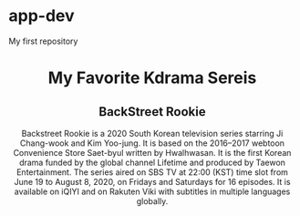 # app-dev
<html>
<head>
My first repository
</head>
<body>
<center>
<h1>My Favorite Kdrama Sereis</h1>
<h2>BackStreet Rookie</h2>
<p>Backstreet Rookie is a 2020 South Korean television series starring Ji Chang-wook and Kim Yoo-jung. It is based on the 2016–2017 webtoon Convenience Store Saet-byul written by Hwalhwasan. It is the first Korean drama funded by the global channel Lifetime and produced by Taewon Entertainment. The series aired on SBS TV at 22:00 (KST) time slot from June 19 to August 8, 2020, on Fridays and Saturdays for 16 episodes. It is available on iQIYI and on Rakuten Viki with subtitles in multiple languages globally.</p>
</center>
</body>
</html>


